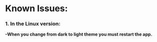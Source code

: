 # Known Issues:
### 1. In the Linux version:
**-When you change from dark to light theme you must restart the app.**
